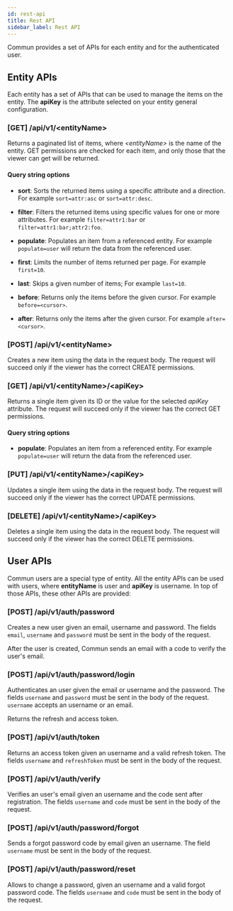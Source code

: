 ```yaml
---
id: rest-api
title: Rest API
sidebar_label: Rest API
---
```


Commun provides a set of APIs for each entity and for the authenticated user.

## Entity APIs

Each entity has a set of APIs that can be used to manage the items on the entity.
The **apiKey** is the attribute selected on your entity general configuration.

### [GET] /api/v1/<entityName\>

Returns a paginated list of items, where *<entityName\>* is the name of the entity.
GET permissions are checked for each item, and only those that the viewer can get will be returned.

#### Query string options

- **sort**: Sorts the returned items using a specific attribute and a direction.
For example `sort=attr:asc` or `sort=attr:desc`.    
  
- **filter**: Filters the returned items using specific values for one or more attributes.
For example `filter=attr1:bar` or `filter=attr1:bar;attr2:foo`.

- **populate**: Populates an item from a referenced entity.
For example `populate=user` will return the data from the referenced user.

- **first**: Limits the number of items returned per page. For example `first=10`.

- **last**: Skips a given number of items; For example `last=10`.

- **before**: Returns only the items before the given cursor. For example `before=<cursor>`.

- **after**: Returns only the items after the given cursor. For example `after=<cursor>`.

### [POST] /api/v1/<entityName\>

Creates a new item using the data in the request body.
The request will succeed only if the viewer has the correct CREATE permissions.

### [GET] /api/v1/<entityName\>/<apiKey\>

Returns a single item given its ID or the value for the selected *apiKey* attribute.
The request will succeed only if the viewer has the correct GET permissions.

#### Query string options

- **populate**: Populates an item from a referenced entity.
For example `populate=user` will return the data from the referenced user.

### [PUT] /api/v1/<entityName\>/<apiKey\>

Updates a single item using the data in the request body.
The request will succeed only if the viewer has the correct UPDATE permissions.

### [DELETE] /api/v1/<entityName\>/<apiKey\>

Deletes a single item using the data in the request body.
The request will succeed only if the viewer has the correct DELETE permissions.

## User APIs

Commun users are a special type of entity.
All the entity APIs can be used with users, where **entityName** is user and **apiKey** is username.
In top of those APIs, these other APIs are provided:

### [POST] /api/v1/auth/password
 
Creates a new user given an email, username and password.
The fields `email`, `username` and `password` must be sent in the body of the request.

After the user is created, Commun sends an email with a code to verify the user's email.

### [POST] /api/v1/auth/password/login

Authenticates an user given the email or username and the password.
The fields `username` and `password` must be sent in the body of the request.
`username` accepts an username or an email.

Returns the refresh and access token.

### [POST] /api/v1/auth/token

Returns an access token given an username and a valid refresh token.
The fields `username` and `refreshToken` must be sent in the body of the request.

### [POST] /api/v1/auth/verify

Verifies an user's email given an username and the code sent after registration.
The fields `username` and `code` must be sent in the body of the request.

### [POST] /api/v1/auth/password/forgot

Sends a forgot password code by email given an username.
The field `username` must be sent in the body of the request.

### [POST] /api/v1/auth/password/reset
 
Allows to change a password, given an username and a valid forgot password code.
The fields `username` and `code` must be sent in the body of the request.
